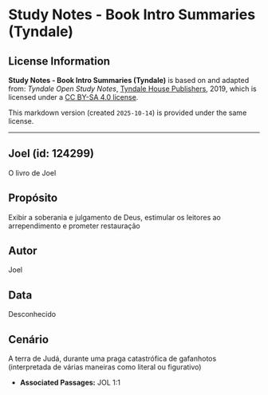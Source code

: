 # Study Notes - Book Intro Summaries (Tyndale)

## License Information

**Study Notes - Book Intro Summaries (Tyndale)** is based on and adapted from: _Tyndale Open Study Notes_, [Tyndale House Publishers](https://tyndaleopenresources.com/), 2019, which is licensed under a [CC BY-SA 4.0 license](https://creativecommons.org/licenses/by-sa/4.0/legalcode.en).

This markdown version (created `2025-10-14`) is provided under the same license.



--------------------------------

## Joel (id: 124299)

O livro de Joel

Propósito
---------

Exibir a soberania e julgamento de Deus, estimular os leitores ao arrependimento e prometer restauração

Autor
-----

Joel

Data
----

Desconhecido

Cenário
-------

A terra de Judá, durante uma praga catastrófica de gafanhotos (interpretada de várias maneiras como literal ou figurativo)

* **Associated Passages:** JOL 1:1

